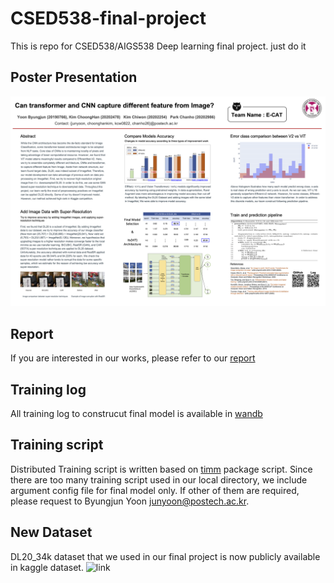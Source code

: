 # CSED538-final-project

This is repo for CSED538/AIGS538 Deep learning final project. 
just do it

## Poster Presentation
![](report/Final_Poster_E_CAT.png)

## Report
If you are interested in our works, please refer to our [report](report)
## Training log
All training log to construcut final model is available in [wandb](https://wandb.ai/happyhappy/CSED538-final-project)

## Training script
Distributed Training script is written based on [timm](https://github.com/rwightman/pytorch-image-models) package script. 
Since there are too many training script used in our local directory, we include argument config file for final model only. 
If other of them are required, please request to Byungjun Yoon <junyoon@postech.ac.kr>. 

## New Dataset
DL20_34k dataset that we used in our final project is now publicly available in kaggle dataset. ![link](https://www.kaggle.com/dataset/15cdd9c76f61641a73805b5c97fbd91b8593665e261d987210af26ad32ae8f83)
